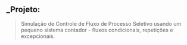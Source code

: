 ## _Projeto:


> Simulação de Controle de Fluxo de Processo Seletivo usando um pequeno sistema contador - fluxos condicionais, repetições e excepcionais.

